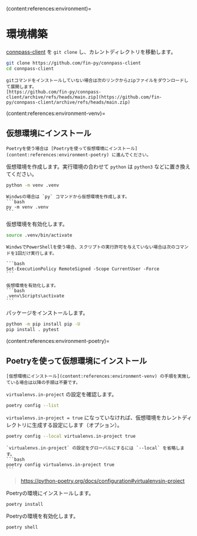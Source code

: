 (content:references:environment)=
# 環境構築

[connpass-client](https://github.com/fin-py/connpass-client) を `git clone` し、カレントディレクトリを移動します。

```bash
git clone https://github.com/fin-py/connpass-client
cd connpass-client
```

```{note}
gitコマンドをインストールしていない場合は次のリンクからzipファイルをダウンロードして展開します。
[https://github.com/fin-py/connpass-client/archive/refs/heads/main.zip](https://github.com/fin-py/connpass-client/archive/refs/heads/main.zip)
```

(content:references:environment-venv)=
## 仮想環境にインストール

```{attention}
Poetryを使う場合は [Poetryを使って仮想環境にインストール](content:references:environment-poetry) に進んでください。
```

仮想環境を作成します。実行環境の合わせて `python` は `python3` などに置き換えてください。

```bash
python -m venv .venv
```

````{note}
Windwsの場合は `py` コマンドから仮想環境を作成します。
```bash
py -m venv .venv
```
````

仮想環境を有効化します。

```bash
source .venv/bin/activate
```

````{note}
WindwsでPowerShellを使う場合、スクリプトの実行許可を与えていない場合は次のコマンドを1回だけ実行します。

```bash
Set-ExecutionPolicy RemoteSigned -Scope CurrentUser -Force
```

仮想環境を有効化します。
```bash
.venv\Scripts\activate
```
````

パッケージをインストールします。

```bash
python -m pip install pip -U
pip install . pytest
```

(content:references:environment-poetry)=
## Poetryを使って仮想環境にインストール

```{caution}
[仮想環境にインストール](content:references:environment-venv) の手順を実施している場合は以降の手順は不要です。
```

`virtualenvs.in-project` の設定を確認します。

```bash
poetry config --list
```

`virtualenvs.in-project = true` になっていなければ、仮想環境をカレントディレクトリに生成する設定にします（オプション）。

```bash
poetry config --local virtualenvs.in-project true
```

````{note}
`virtualenvs.in-project` の設定をグローバルにするには `--local` を省略します。
```bash
poetry config virtualenvs.in-project true
```
````

> https://python-poetry.org/docs/configuration#virtualenvsin-project

Poetryの環境にインストールします。

```bash
poetry install
```

Poetryの環境を有効化します。

```bash
poetry shell
```